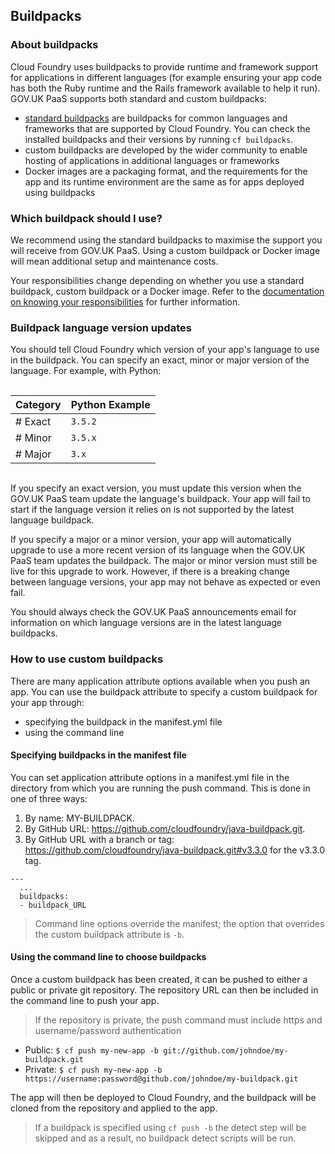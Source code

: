 ## Buildpacks

### About buildpacks

Cloud Foundry uses buildpacks to provide runtime and framework support for applications in different languages (for example ensuring your app code has both the Ruby runtime and the  Rails framework available to help it run). GOV.UK PaaS supports both standard and custom buildpacks:

- [standard buildpacks](https://docs.cloudfoundry.org/buildpacks/#system-buildpacks) are buildpacks for common languages and frameworks that are supported by Cloud Foundry. You can check the installed buildpacks and their versions by running `cf buildpacks`.
- custom buildpacks are developed by the wider community to enable hosting of applications in additional languages or frameworks
- Docker images are a packaging format, and the requirements for the app and its runtime environment are the same as for apps deployed using buildpacks

### Which buildpack should I use?

We recommend using the standard buildpacks to maximise the support you will receive from GOV.UK PaaS. Using a custom buildpack or Docker image will mean additional setup and maintenance costs.

Your responsibilities change depending on whether you use a standard buildpack, custom buildpack or a Docker image. Refer to the [documentation on knowing your responsibilities](responsibility_model.html#know-your-responsibilities) for further information.

### Buildpack language version updates

You should tell Cloud Foundry which version of your app's language to use in the buildpack. You can specify an exact, minor or major version of the language. For example, with Python:

<div style="height:1px;font-size:1px;">&nbsp;</div>

|Category|Python Example|
|:---|:---|
|# Exact|`3.5.2`|
|# Minor|`3.5.x`|
|# Major|`3.x`|

<div style="height:1px;font-size:1px;">&nbsp;</div>

If you specify an exact version, you must update this version when the GOV.UK PaaS team update the language's buildpack. Your app will fail to start if the language version it relies on is not supported by the latest language buildpack.

If you specify a major or a minor version, your app will automatically upgrade to use a more recent version of its language when the GOV.UK PaaS team updates the buildpack. The major or minor version must still be live for this upgrade to work. However, if there is a breaking change between language versions, your app may not behave as expected or even fail.

You should always check the GOV.UK PaaS announcements email for information on which language versions are in the latest language buildpacks.

### How to use custom buildpacks

There are many application attribute options available when you push an app. You can use the buildpack attribute to specify a custom buildpack for your app through:

- specifying the buildpack in the manifest.yml file
- using the command line

#### Specifying buildpacks in the manifest file

You can set application attribute options in a manifest.yml file in the directory from which you are running the push command. This is done in one of three ways:

1. By name: MY-BUILDPACK.
2. By GitHub URL: https://github.com/cloudfoundry/java-buildpack.git.
3. By GitHub URL with a branch or tag: https://github.com/cloudfoundry/java-buildpack.git#v3.3.0 for the v3.3.0 tag.

```
---
  ...
  buildpacks:
  - buildpack_URL
```

>Command line options override the manifest; the option that overrides the custom buildpack attribute is `-b`.

#### Using the command line to choose buildpacks

Once a custom buildpack has been created, it can be pushed to either a public or private git repository. The repository URL can then be included in the command line to push your app.

>If the repository is private, the push command must include https and username/password authentication

- Public: `$ cf push my-new-app -b git://github.com/johndoe/my-buildpack.git`
- Private: `$ cf push my-new-app -b https://username:password@github.com/johndoe/my-buildpack.git`

The app will then be deployed to Cloud Foundry, and the buildpack will be cloned from the repository and applied to the app.

>If a buildpack is specified using `cf push -b` the detect step will be skipped and as a result, no buildpack detect scripts will be run.
